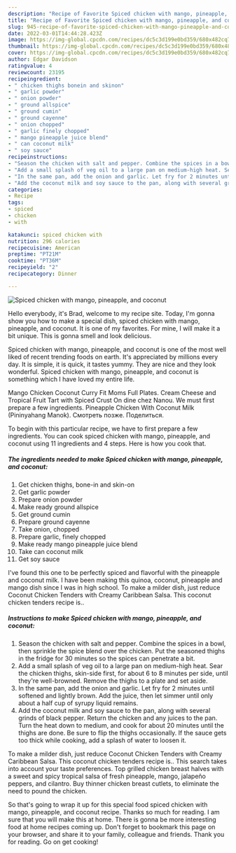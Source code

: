 ```yaml
---
description: "Recipe of Favorite Spiced chicken with mango, pineapple, and coconut"
title: "Recipe of Favorite Spiced chicken with mango, pineapple, and coconut"
slug: 945-recipe-of-favorite-spiced-chicken-with-mango-pineapple-and-coconut
date: 2022-03-01T14:44:28.423Z
image: https://img-global.cpcdn.com/recipes/dc5c3d199e0bd359/680x482cq70/spiced-chicken-with-mango-pineapple-and-coconut-recipe-main-photo.jpg
thumbnail: https://img-global.cpcdn.com/recipes/dc5c3d199e0bd359/680x482cq70/spiced-chicken-with-mango-pineapple-and-coconut-recipe-main-photo.jpg
cover: https://img-global.cpcdn.com/recipes/dc5c3d199e0bd359/680x482cq70/spiced-chicken-with-mango-pineapple-and-coconut-recipe-main-photo.jpg
author: Edgar Davidson
ratingvalue: 4
reviewcount: 23195
recipeingredient:
- " chicken thighs bonein and skinon"
- " garlic powder"
- " onion powder"
- " ground allspice"
- " ground cumin"
- " ground cayenne"
- " onion chopped"
- " garlic finely chopped"
- " mango pineapple juice blend"
- " can coconut milk"
- " soy sauce"
recipeinstructions:
- "Season the chicken with salt and pepper. Combine the spices in a bowl, then sprinkle the spice blend over the chicken. Put the seasoned thighs in the fridge for 30 minutes so the spices can penetrate a bit."
- "Add a small splash of veg oil to a large pan on medium-high heat. Sear the chicken thighs, skin-side first, for about 6 to 8 minutes per side, until they&#39;re well-browned. Remove the thighs to a plate and set aside."
- "In the same pan, add the onion and garlic. Let fry for 2 minutes until softened and lightly brown. Add the juice, then let simmer until only about a half cup of syrupy liquid remains."
- "Add the coconut milk and soy sauce to the pan, along with several grinds of black pepper. Return the chicken and any juices to the pan. Turn the heat down to medium, and cook for about 20 minutes until the thighs are done. Be sure to flip the thighs occasionally. If the sauce gets too thick while cooking, add a splash of water to loosen it."
categories:
- Recipe
tags:
- spiced
- chicken
- with

katakunci: spiced chicken with 
nutrition: 296 calories
recipecuisine: American
preptime: "PT21M"
cooktime: "PT36M"
recipeyield: "2"
recipecategory: Dinner

---
```



![Spiced chicken with mango, pineapple, and coconut](https://img-global.cpcdn.com/recipes/dc5c3d199e0bd359/680x482cq70/spiced-chicken-with-mango-pineapple-and-coconut-recipe-main-photo.jpg)

Hello everybody, it's Brad, welcome to my recipe site. Today, I'm gonna show you how to make a special dish, spiced chicken with mango, pineapple, and coconut. It is one of my favorites. For mine, I will make it a bit unique. This is gonna smell and look delicious.

Spiced chicken with mango, pineapple, and coconut is one of the most well liked of recent trending foods on earth. It's appreciated by millions every day. It is simple, it is quick, it tastes yummy. They are nice and they look wonderful. Spiced chicken with mango, pineapple, and coconut is something which I have loved my entire life.

Mango Chicken Coconut Curry Fit Moms Full Plates. Cream Cheese and Tropical Fruit Tart with Spiced Crust On dine chez Nanou. We must first prepare a few ingredients. Pineapple Chicken With Coconut Milk (Pininyahang Manok). Смотреть позже. Поделиться.


To begin with this particular recipe, we have to first prepare a few ingredients. You can cook spiced chicken with mango, pineapple, and coconut using 11 ingredients and 4 steps. Here is how you cook that.

<!--inarticleads1-->

##### The ingredients needed to make Spiced chicken with mango, pineapple, and coconut:

1. Get  chicken thighs, bone-in and skin-on
1. Get  garlic powder
1. Prepare  onion powder
1. Make ready  ground allspice
1. Get  ground cumin
1. Prepare  ground cayenne
1. Take  onion, chopped
1. Prepare  garlic, finely chopped
1. Make ready  mango pineapple juice blend
1. Take  can coconut milk
1. Get  soy sauce


I&#39;ve found this one to be perfectly spiced and flavorful with the pineapple and coconut milk. I have been making this quinoa, coconut, pineapple and mango dish since I was in high school. To make a milder dish, just reduce Coconut Chicken Tenders with Creamy Caribbean Salsa. This coconut chicken tenders recipe is.. 

<!--inarticleads2-->

##### Instructions to make Spiced chicken with mango, pineapple, and coconut:

1. Season the chicken with salt and pepper. Combine the spices in a bowl, then sprinkle the spice blend over the chicken. Put the seasoned thighs in the fridge for 30 minutes so the spices can penetrate a bit.
1. Add a small splash of veg oil to a large pan on medium-high heat. Sear the chicken thighs, skin-side first, for about 6 to 8 minutes per side, until they&#39;re well-browned. Remove the thighs to a plate and set aside.
1. In the same pan, add the onion and garlic. Let fry for 2 minutes until softened and lightly brown. Add the juice, then let simmer until only about a half cup of syrupy liquid remains.
1. Add the coconut milk and soy sauce to the pan, along with several grinds of black pepper. Return the chicken and any juices to the pan. Turn the heat down to medium, and cook for about 20 minutes until the thighs are done. Be sure to flip the thighs occasionally. If the sauce gets too thick while cooking, add a splash of water to loosen it.


To make a milder dish, just reduce Coconut Chicken Tenders with Creamy Caribbean Salsa. This coconut chicken tenders recipe is.. This search takes into account your taste preferences. Top grilled chicken breast halves with a sweet and spicy tropical salsa of fresh pineapple, mango, jalapeño peppers, and cilantro. Buy thinner chicken breast cutlets, to eliminate the need to pound the chicken. 

So that's going to wrap it up for this special food spiced chicken with mango, pineapple, and coconut recipe. Thanks so much for reading. I am sure that you will make this at home. There is gonna be more interesting food at home recipes coming up. Don't forget to bookmark this page on your browser, and share it to your family, colleague and friends. Thank you for reading. Go on get cooking!
